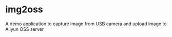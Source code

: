 # img2oss
A demo application to capture image from USB camera and upload image to Aliyun OSS server
